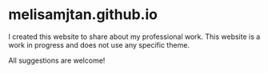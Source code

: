 # melisamjtan.github.io

I created this website to share about my professional work. This website is a work in progress and does not use any specific theme.

All suggestions are welcome!
